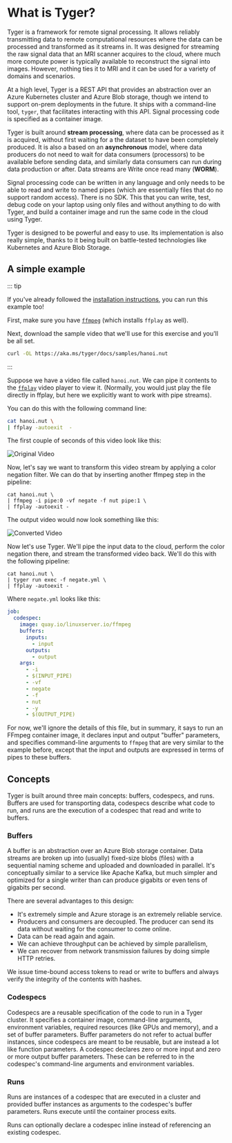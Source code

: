 # What is Tyger?

Tyger is a framework for remote signal processing. It allows reliably
transmitting data to remote computational resources where the data can be
processed and transformed as it streams in. It was designed for streaming the
raw signal data that an MRI scanner acquires to the cloud, where much more
compute power is typically available to reconstruct the signal into images.
However, nothing ties it to MRI and it can be used for a variety of domains and
scenarios.

At a high level, Tyger is a REST API that provides an abstraction over an Azure
Kubernetes cluster and Azure Blob storage, though we intend to support on-prem
deployments in the future. It ships with a command-line tool, `tyger`, that
facilitates interacting with this API. Signal processing code is specified as a
container image.

Tyger is built around **stream processing**, where data can be processed as it
is acquired, without first waiting for a the dataset to have been completely
produced. It is also a based on an **asynchronous** model, where data producers
do not need to wait for data consumers (processors) to be available before
sending data, and similarly data consumers can run during data production or
after. Data streams are Write once read many (**WORM**).

Signal processing code can be written in any language and only needs to be able
to read and write to named pipes (which are essentially files that do no support
random access). There is no SDK. This that you can write, test, debug code on
your laptop using only files and without anything to do with Tyger, and build a
container image and run the same code in the cloud using Tyger.

Tyger is designed to be powerful and easy to use. Its implementation is also
really simple, thanks to it being built on battle-tested technologies like
Kubernetes and Azure Blob Storage.

## A simple example

::: tip

If you've already followed the [installation instructions](installation.md), you
can run this example too!

First, make sure you have [`ffmpeg`](https://ffmpeg.org/download.html) (which
installs `ffplay` as well).

Next, download the sample video that we'll use for this exercise and you'll be all set.

```bash
curl -OL https://aka.ms/tyger/docs/samples/hanoi.nut
```
:::

Suppose we have a video file called `hanoi.nut`. We can pipe it contents to the
[`ffplay`](https://ffmpeg.org/ffplay.html) video player to view it. (Normally, you would just
play the file directly in ffplay, but here we explicitly want to work with pipe
streams).

You can do this with the following command line:

```bash
cat hanoi.nut \
| ffplay -autoexit  -
```

The first couple of seconds of this video look like this:

![Original Video](/hanoi.gif)

Now, let's say we want to transform this video stream by applying a color
negation filter. We can do that by inserting another ffmpeg step in the
pipeline:

```bash:line-numbers{2}
cat hanoi.nut \
| ffmpeg -i pipe:0 -vf negate -f nut pipe:1 \
| ffplay -autoexit -
```

The output video would now look something like this:

![Converted Video](/hanoi_negated.gif)

Now let's use Tyger. We'll pipe the input data to the cloud, perform the color
negation there, and stream the transformed video back. We'll do this with the
following pipeline:

```bash:line-numbers{2}
cat hanoi.nut \
| tyger run exec -f negate.yml \
| ffplay -autoexit -
```

Where `negate.yml` looks like this:

```yaml
job:
  codespec:
    image: quay.io/linuxserver.io/ffmpeg
    buffers:
      inputs:
        - input
      outputs:
        - output
    args:
      - -i
      - $(INPUT_PIPE)
      - -vf
      - negate
      - -f
      - nut
      - -y
      - $(OUTPUT_PIPE)
```

For now, we'll ignore the details of this file, but in summary, it says to run
an FFmpeg container image, it declares input and output "buffer" parameters, and
specifies command-line arguments to `ffmpeg` that are very similar to the
example before, except that the input and outputs are expressed in terms of
pipes to these buffers.

## Concepts

Tyger is built around three main concepts: buffers, codespecs, and runs. Buffers
are used for transporting data, codespecs describe what code to run, and runs
are the execution of a codespec that read and write to buffers.

### Buffers

A buffer is an abstraction over an Azure Blob storage container. Data streams
are broken up into (usually) fixed-size blobs (files) with a sequential naming
scheme and uploaded and downloaded in parallel. It's conceptually similar to a
service like Apache Kafka, but much simpler and optimized for a single writer
than can produce gigabits or even tens of gigabits per second.

There are several advantages to this design:

- It's extremely simple and Azure storage is an extremely reliable service.
- Producers and consumers are decoupled. The producer can send its data without
  waiting for the consumer to come online.
- Data can be read again and again.
- We can achieve throughput can be achieved by simple parallelism,
- We can recover from network transmission failures by doing simple HTTP
  retries.

We issue time-bound access tokens to read or write to buffers and always verify
the integrity of the contents with hashes.

### Codespecs

Codespecs are a reusable specification of the code to run in a Tyger cluster. It
specifies a container image, command-line arguments, environment variables,
required resources (like GPUs and memory), and a set of buffer parameters.
Buffer parameters do not refer to actual buffer instances, since codespecs are
meant to be reusable, but are instead a lot like function parameters. A codespec
declares zero or more input and zero or more output buffer parameters. These can
be referred to in the codespec's command-line arguments and environment
variables.

### Runs

Runs are instances of a codespec that are executed in a cluster and provided
buffer instances as arguments to the codespec's buffer parameters. Runs execute
until the container process exits.

Runs can optionally declare a codespec inline instead of referencing an existing
codespec.
